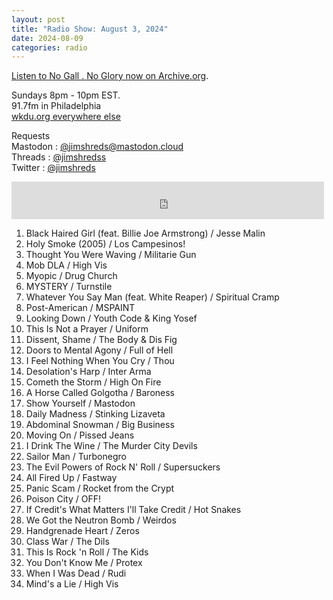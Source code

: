 ```yaml
---
layout: post
title: "Radio Show: August 3, 2024"
date: 2024-08-09
categories: radio
---
```


[Listen to No Gall . No Glory now on Archive.org](https://archive.org/details/2024-08-03-nogallnoglory).

Sundays 8pm - 10pm EST.<br>
91.7fm in Philadelphia<br>
[wkdu.org everywhere else](https://www.wkdu.org)

Requests<br>
Mastodon : [@jimshreds@mastodon.cloud](https://mastodon.cloud/@jimshreds)<br>
Threads : [@jimshredss](https://www.threads.net/@jimshredss)<br>
Twitter : [@jimshreds](https://twitter.com/jimshreds)<br>



<iframe src="https://archive.org/embed/2024-08-03-nogallnoglory" width="500" height="60" frameborder="0" webkitallowfullscreen="true" mozallowfullscreen="true" allowfullscreen></iframe>


1. Black Haired Girl (feat. Billie Joe Armstrong) / Jesse Malin
2. Holy Smoke (2005) / Los Campesinos!
3. Thought You Were Waving / Militarie Gun
4. Mob DLA / High Vis
5. Myopic / Drug Church
6. MYSTERY / Turnstile
7. Whatever You Say Man (feat. White Reaper) / Spiritual Cramp
8. Post-American / MSPAINT
9. Looking Down / Youth Code & King Yosef
10. This Is Not a Prayer / Uniform
11. Dissent, Shame / The Body & Dis Fig
12. Doors to Mental Agony / Full of Hell
13. I Feel Nothing When You Cry / Thou
14. Desolation's Harp / Inter Arma
15. Cometh the Storm / High On Fire
16. A Horse Called Golgotha / Baroness
17. Show Yourself / Mastodon
18. Daily Madness / Stinking Lizaveta
19. Abdominal Snowman / Big Business
20. Moving On / Pissed Jeans
21. I Drink The Wine / The Murder City Devils
22. Sailor Man / Turbonegro
23. The Evil Powers of Rock N' Roll / Supersuckers
24. All Fired Up / Fastway
25. Panic Scam / Rocket from the Crypt
26. Poison City / OFF!
27. If Credit's What Matters I'll Take Credit / Hot Snakes
28. We Got the Neutron Bomb / Weirdos
29. Handgrenade Heart / Zeros
30. Class War / The Dils
31. This Is Rock 'n Roll / The Kids
32. You Don't Know Me / Protex
33. When I Was Dead / Rudi
34. Mind's a Lie / High Vis
